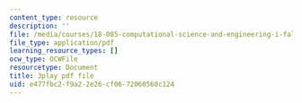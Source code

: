 ```yaml
---
content_type: resource
description: ''
file: /media/courses/18-085-computational-science-and-engineering-i-fall-2008/e477fbc2f9a22e26cf0672060560c124_a6sPpQXST5E.pdf
file_type: application/pdf
learning_resource_types: []
ocw_type: OCWFile
resourcetype: Document
title: 3play pdf file
uid: e477fbc2-f9a2-2e26-cf06-72060560c124
---
```


